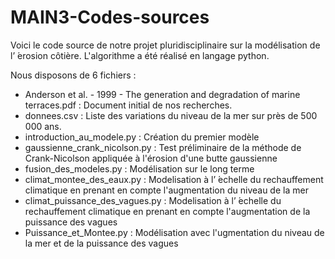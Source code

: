 # MAIN3-Codes-sources

Voici le code source de notre projet pluridisciplinaire sur la modélisation de l’ ́erosion côtière. L'algorithme a été réalisé en langage python.

Nous disposons de 6 fichiers : 
* Anderson et al. - 1999 - The generation and degradation of marine terraces.pdf : Document initial de nos recherches.
* donnees.csv : Liste des variations du niveau de la mer sur près de 500 000 ans.
* introduction_au_modele.py : Création du premier modèle 
* gaussienne_crank_nicolson.py : Test préliminaire de la méthode de Crank-Nicolson appliquée à l'érosion d'une butte gaussienne
* fusion_des_modeles.py : Modélisation sur le long terme
* climat_montee_des_eaux.py : Modelisation à l’ ́echelle du rechauffement climatique en prenant en compte l'augmentation du niveau de la mer
* climat_puissance_des_vagues.py : Modelisation à l’ ́echelle du rechauffement climatique en prenant en compte l'augmentation de la puissance des vagues
* Puissance_et_Montee.py : Modélisation avec l'ugmentation du niveau de la mer et de la puissance des vagues
